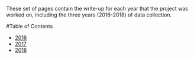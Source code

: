 <!--
.. title: Write-Ups Index
.. slug: writeups
.. date: 2019-01-14 10:38:17 UTC-05:00
.. tags: 
.. category: 
.. link: 
.. description: 
.. type: text
-->
These set of pages contain the write-up for each year that the project was worked on, including the three years (2016-2018) of data collection.

#Table of Contents

- [2016](/wetlands/writeups/wu2016)
- [2017](/wetlands/writeups/wu2017)
- [2018](/wetlands/writeups/wu2018)